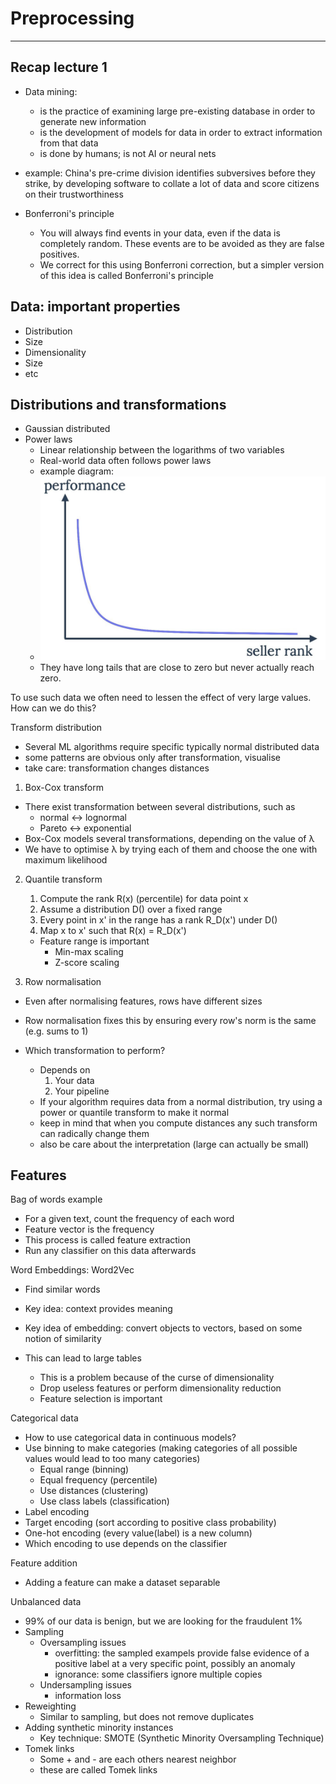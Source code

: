 # Preprocessing

---

## Recap lecture 1
- Data mining:
  - is the practice of examining large pre-existing database in order to generate new information
  - is the development of models for data in order to extract information from that data
  - is done by humans; is not AI or neural nets


- example: China's pre-crime division identifies subversives before they strike, by developing software to collate a lot of data and score citizens on their trustworthiness


- Bonferroni's principle 
  - You will always find events in your data, even if the data is completely random. These events are to be avoided as they are false positives.
  - We correct for this using Bonferroni correction, but a simpler version of this idea is called Bonferroni's principle

## Data: important properties
- Distribution
- Size
- Dimensionality
- Size
- etc

## Distributions and transformations
- Gaussian distributed
- Power laws
  - Linear relationship between the logarithms of two variables
  - Real-world data often follows power laws
  - example diagram:
  - ![img.png](images/img.png)
  - They have long tails that are close to zero but never actually reach zero.

To use such data we often need to lessen the effect of very large values. How can we do this?


Transform distribution
- Several ML algorithms require specific typically normal distributed data
- some patterns are obvious only after transformation, visualise
- take care: transformation changes distances


1. Box-Cox transform
  - There exist transformation between several distributions, such as
    - normal <-> lognormal
    - Pareto <-> exponential
  - Box-Cox models several transformations, depending on the value of λ
  - We have to optimise λ by trying each of them and choose the one with maximum likelihood


2. Quantile transform
   1. Compute the rank R(x) (percentile) for data point x
   2. Assume a distribution D() over a fixed range
   3. Every point in x' in the range has a rank R_D(x') under D()
   4. Map x to x' such that R(x) = R_D(x')
   - Feature range is important
     - Min-max scaling
     - Z-score scaling


3. Row normalisation
  - Even after normalising features, rows have different sizes
  - Row normalisation fixes this by ensuring every row's norm is the same (e.g. sums to 1)


- Which transformation to perform?
  - Depends on
    1. Your data
    2. Your pipeline
  - If your algorithm requires data from a normal distribution, try using a power or quantile transform to make it normal
  - keep in mind that when you compute distances any such transform can radically change them
  - also be care about the interpretation (large can actually be small)


## Features
Bag of words example
- For a given text, count the frequency of each word
- Feature vector is the frequency
- This process is called feature extraction
- Run any classifier on this data afterwards


Word Embeddings: Word2Vec
- Find similar words
- Key idea: context provides meaning
- Key idea of embedding: convert objects to vectors, based on some notion of similarity


- This can lead to large tables
  - This is a problem because of the curse of dimensionality
  - Drop useless features or perform dimensionality reduction
  - Feature selection is important

Categorical data
- How to use categorical data in continuous models?
- Use binning to make categories (making categories of all possible values would lead to too many categories)
  - Equal range (binning)
  - Equal frequency (percentile)
  - Use distances (clustering)
  - Use class labels (classification)
- Label encoding
- Target encoding (sort according to positive class probability)
- One-hot encoding (every value(label) is a new column)
- Which encoding to use depends on the classifier

Feature addition
- Adding a feature can make a dataset separable

Unbalanced data
- 99% of our data is benign, but we are looking for the fraudulent 1%
- Sampling
  - Oversampling issues
    - overfitting: the sampled exampels provide false evidence of a positive label at a very specific point, possibly an anomaly
    - ignorance: some classifiers ignore multiple copies
  - Undersampling issues
    - information loss
- Reweighting
  - Similar to sampling, but does not remove duplicates
- Adding synthetic minority instances
  - Key technique: SMOTE (Synthetic Minority Oversampling Technique)
- Tomek links
  - Some + and - are each others nearest neighbor
  - these are called Tomek links

